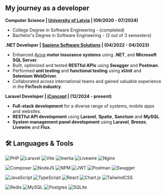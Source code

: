 ## **My journey as a developer**

**Computer Science | [University of Latvia](https://eztf.lu.lv/) | (09/2020 - 07/2024)**
- College Degree in Software Engineering - (completed)
- Bachelor's Degree in Software Engineering - (2 out of 3 semesters)

**.NET Developer | [Sapiens Software Solutions](https://sapiens.com/) | (04/2022 - 04/2023)**
- Enhanced [Aviva](https://www.aviva.co.uk/) **motor insurance systems** using **.NET**, and **Microsoft SQL Server**.
- Built, optimized and tested **RESTful APIs** using **Swagger** and **Postman**.
- Performed **unit testing** and **functional testing** using **xUnit** and **Selenium WebDriver**.
- Collaborated across international teams and gained valuable experience in the **FinTech industry**.

**Laravel Developer | [iConcept](https://iconcept.lv/) | (12/2024 - present)**
- **Full-stack development** for a diverse range of systems, mobile apps and websites.
- **RESTful API development** using **Laravel**, **Spatie**, **Sanctum** and **MySQL**.
- **System management panel development** using **Laravel**, **Breeze**, **Livewire** and **Flux**.

## 🛠 **Languages & Tools**

![PHP](https://img.shields.io/badge/php-%23777BB4.svg?style=for-the-badge&logo=php&logoColor=white) 
![Laravel](https://img.shields.io/badge/laravel-%23FF2D20.svg?style=for-the-badge&logo=laravel&logoColor=white) 
![Vite](https://img.shields.io/badge/vite-%23646CFF.svg?style=for-the-badge&logo=vite&logoColor=white) 
![Inertia](https://img.shields.io/badge/inertia-%23FFFFFF?style=for-the-badge&logo=inertia&logoColor=black) 
![Livewire](https://img.shields.io/badge/livewire-%234e56a6.svg?style=for-the-badge&logo=livewire&logoColor=white) 
![Nginx](https://img.shields.io/badge/nginx-%23009639.svg?style=for-the-badge&logo=nginx&logoColor=white) 

![Composer](https://img.shields.io/badge/composer-%23F05033.svg?style=for-the-badge&logo=composer&logoColor=white) 
![NodeJS](https://img.shields.io/badge/node.js-6DA55F?style=for-the-badge&logo=node.js&logoColor=white) 
![NPM](https://img.shields.io/badge/NPM-%23CB3837.svg?style=for-the-badge&logo=npm&logoColor=white) 
![JWT](https://img.shields.io/badge/JWT-black?style=for-the-badge&logo=JSON%20web%20tokens) 
![Postman](https://img.shields.io/badge/Postman-FF6C37?style=for-the-badge&logo=postman&logoColor=white) 
![Swagger](https://img.shields.io/badge/-Swagger-%23Clojure?style=for-the-badge&logo=swagger&logoColor=white) 

![JavaScript](https://img.shields.io/badge/javascript-%23323330.svg?style=for-the-badge&logo=javascript&logoColor=%23F7DF1E) 
![TypeScript](https://img.shields.io/badge/TypeScript-3178C6?style=for-the-badge&logo=typescript&logoColor=white) 
![React](https://img.shields.io/badge/react-%2320232a.svg?style=for-the-badge&logo=react&logoColor=%2361DAFB) 
![Chart.js](https://img.shields.io/badge/chart.js-F5788D.svg?style=for-the-badge&logo=chart.js&logoColor=white) 
![TailwindCSS](https://img.shields.io/badge/tailwindcss-%2338B2AC.svg?style=for-the-badge&logo=tailwind-css&logoColor=white) 

![Redis](https://img.shields.io/badge/redis-%23DD0031.svg?style=for-the-badge&logo=redis&logoColor=white) 
![MySQL](https://img.shields.io/badge/mysql-4479A1.svg?style=for-the-badge&logo=mysql&logoColor=white) 
![Postgres](https://img.shields.io/badge/postgres-%23316192.svg?style=for-the-badge&logo=postgresql&logoColor=white) 
![SQLite](https://img.shields.io/badge/sqlite-%2307405e.svg?style=for-the-badge&logo=sqlite&logoColor=white) 
